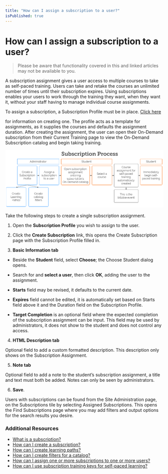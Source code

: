 ```yaml
---
title: "How can I assign a subscription to a user?"
isPublished: true
---
```


# How can I assign a subscription to a user?

> Please be aware that functionality covered in this and linked articles may not be available to you.

A subscription assignment gives a user access to multiple courses to take as self-paced training. Users can take and retake the courses an unlimited number of times until their subscription expires. Using subscriptions enables your users to work through the training they want, when they want it, without your staff having to manage individual course assignments.

To assign a subscription, a Subscription Profile must be in place. [Click here](/tms/tms-administrators/self-paced-learning-and-subscriptions/create-subscription.md)

for information on creating one. The profile acts as a template for assignments, as it supplies the courses and defaults the assignment duration. After creating the assignment, the user can open their On-Demand subscription from their Current Training page to view the On-Demand Subscription catalog and begin taking training.

![](/tms/images/subscription-process.png)
 
Take the following steps to create a single subscription assignment.

1.	Open the **Subscription Profile** you wish to assign to the user.

2.	Click the **Create Subscription** link, this opens the Create Subscription page with the Subscription Profile filled in.

3. **Basic Information tab**

* Beside the **Student** field, select **Choose**; the Choose Student dialog opens.

* Search for and **select a user**, then click **OK**, adding the user to the assignment.

* **Starts** field may be revised, it defaults to the current date.

* **Expires** field cannot be edited, it is automatically set based on Starts field above it and the Duration field on the Subscription Profile.

* **Target Completion** is an optional field where the expected completion of the subscription assignment can be input. This field may be used by administrators, it does not show to the student and does not control any access. 

4. **HTML Description tab**

Optional field to add a custom formatted description. This description only shows on the Subscription Assignment.

5. **Note tab**

Optional field to add a note to the student’s subscription assignment, a title and text must both be added. Notes can only be seen by administrators.

6.	**Save**.

Users with subscriptions can be found from the Site Administration page, on the Subscriptions tile by selecting Assigned Subscriptions. This opens the Find Subscriptions page where you may add filters and output options for the search results you desire.

### Additional Resources

- [What is a subscription?](/tms/tms-administrators/self-paced-learning-and-subscriptions/subscription-description.md)
- [How can I create a subscription?](/tms/tms-administrators/self-paced-learning-and-subscriptions/create-subscription.md)
- [How can I create learning paths?](/tms/tms-administrators/self-paced-learning-and-subscriptions/create-learning-path.md)
- [How can I create filters for a catalog?](/tms/tms-administrators/self-paced-learning-and-subscriptions/subscription-filters.md)
- [How can I assign one or more subscriptions to one or more users?](/tms/tms-administrators/self-paced-learning-and-subscriptions/subscription-assignment-multiple.md)
- [How can I use subscription training keys for self-paced learning?](/tms/tms-administrators/self-paced-learning-and-subscriptions/subscription-training-keys.md)

